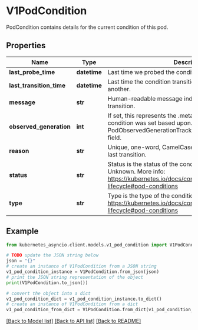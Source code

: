 # V1PodCondition

PodCondition contains details for the current condition of this pod.

## Properties

Name | Type | Description | Notes
------------ | ------------- | ------------- | -------------
**last_probe_time** | **datetime** | Last time we probed the condition. | [optional] 
**last_transition_time** | **datetime** | Last time the condition transitioned from one status to another. | [optional] 
**message** | **str** | Human-readable message indicating details about last transition. | [optional] 
**observed_generation** | **int** | If set, this represents the .metadata.generation that the pod condition was set based upon. This is an alpha field. Enable PodObservedGenerationTracking to be able to use this field. | [optional] 
**reason** | **str** | Unique, one-word, CamelCase reason for the condition&#39;s last transition. | [optional] 
**status** | **str** | Status is the status of the condition. Can be True, False, Unknown. More info: https://kubernetes.io/docs/concepts/workloads/pods/pod-lifecycle#pod-conditions | 
**type** | **str** | Type is the type of the condition. More info: https://kubernetes.io/docs/concepts/workloads/pods/pod-lifecycle#pod-conditions | 

## Example

```python
from kubernetes_asyncio.client.models.v1_pod_condition import V1PodCondition

# TODO update the JSON string below
json = "{}"
# create an instance of V1PodCondition from a JSON string
v1_pod_condition_instance = V1PodCondition.from_json(json)
# print the JSON string representation of the object
print(V1PodCondition.to_json())

# convert the object into a dict
v1_pod_condition_dict = v1_pod_condition_instance.to_dict()
# create an instance of V1PodCondition from a dict
v1_pod_condition_from_dict = V1PodCondition.from_dict(v1_pod_condition_dict)
```
[[Back to Model list]](../README.md#documentation-for-models) [[Back to API list]](../README.md#documentation-for-api-endpoints) [[Back to README]](../README.md)


